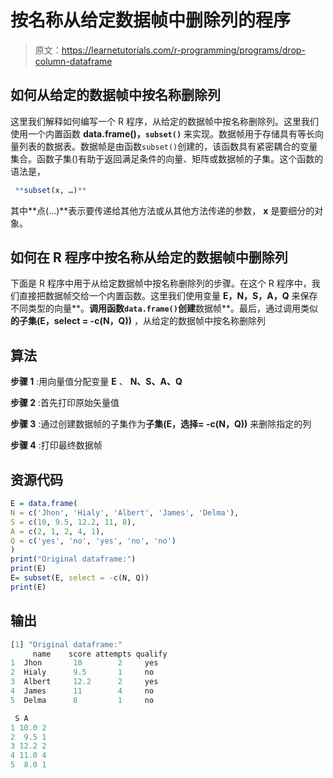 # 按名称从给定数据帧中删除列的程序

> 原文：<https://learnetutorials.com/r-programming/programs/drop-column-dataframe>

## 如何从给定的数据帧中按名称删除列

这里我们解释如何编写一个 R 程序，从给定的数据帧中按名称删除列。这里我们使用一个内置函数 **data.frame()，`subset()`** 来实现。数据帧用于存储具有等长向量列表的数据表。数据帧是由函数`subset()`创建的，该函数具有紧密耦合的变量集合。函数子集()有助于返回满足条件的向量、矩阵或数据帧的子集。这个函数的语法是，

```r
 **subset(x, …)** 

```

其中**点(...)**表示要传递给其他方法或从其他方法传递的参数， **x** 是要细分的对象。

## 如何在 R 程序中按名称从给定的数据帧中删除列

下面是 R 程序中用于从给定数据帧中按名称删除列的步骤。在这个 R 程序中，我们直接把数据帧交给一个内置函数。这里我们使用变量 **E，N，S，A，Q** 来保存不同类型的向量**。**调用函数`data.frame()`创建**数据帧**。最后，通过调用类似**的子集(E，select = -c(N，Q))** ，从给定的数据帧中按名称删除列

## 算法

**步骤 1** :用向量值分配变量 **E** 、 **N、S、A、Q**

**步骤 2** :首先打印原始矢量值

**步骤 3** :通过创建数据帧的子集作为**子集(E，选择= -c(N，Q))** 来删除指定的列

**步骤 4** :打印最终数据帧

## 资源代码

```r
E = data.frame(
N = c('Jhon', 'Hialy', 'Albert', 'James', 'Delma'),
S = c(10, 9.5, 12.2, 11, 8),
A = c(2, 1, 2, 4, 1),
Q = c('yes', 'no', 'yes', 'no', 'no')
)
print("Original dataframe:")
print(E)
E= subset(E, select = -c(N, Q))
print(E)

```

## 输出

```r
[1] "Original dataframe:"
     name    score attempts qualify
1  Jhon       10        2     yes
2  Hialy      9.5       1     no
3  Albert     12.2      2     yes
4  James      11        4     no
5  Delma      8         1     no

 S A
1 10.0 2
2  9.5 1
3 12.2 2
4 11.0 4
5  8.0 1
```